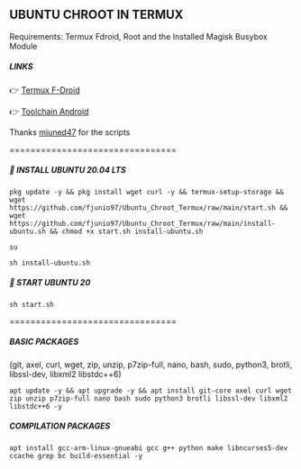 ## UBUNTU CHROOT IN TERMUX

Requirements: Termux Fdroid, Root and the Installed Magisk Busybox Module

##### **LINKS**
👉 [Termux F-Droid](https://f-droid.org/en/packages/com.termux/)

👉 [Toolchain Android](https://github.com/iHemal/AArch64_Clang/releases)

Thanks [mjuned47](https://github.com/mjuned47) for the scripts

================================
##### 📀 **INSTALL UBUNTU 20.04 LTS**
```
pkg update -y && pkg install wget curl -y && termux-setup-storage && wget https://github.com/fjunio97/Ubuntu_Chroot_Termux/raw/main/start.sh && wget https://github.com/fjunio97/Ubuntu_Chroot_Termux/raw/main/install-ubuntu.sh && chmod +x start.sh install-ubuntu.sh
```
```
su
```
```
sh install-ubuntu.sh
```
##### 📲 **START UBUNTU 20**
```
sh start.sh
```
================================

##### **BASIC PACKAGES**
(git, axel, curl, wget, zip, unzip, p7zip-full, nano, bash, sudo, python3, brotli, libssl-dev, libxml2 libstdc++6)

```
apt update -y && apt upgrade -y && apt install git-core axel curl wget zip unzip p7zip-full nano bash sudo python3 brotli libssl-dev libxml2 libstdc++6 -y
```

##### **COMPILATION PACKAGES**

```
apt install gcc-arm-linux-gnueabi gcc g++ python make libncurses5-dev ccache grep bc build-essential -y
```

